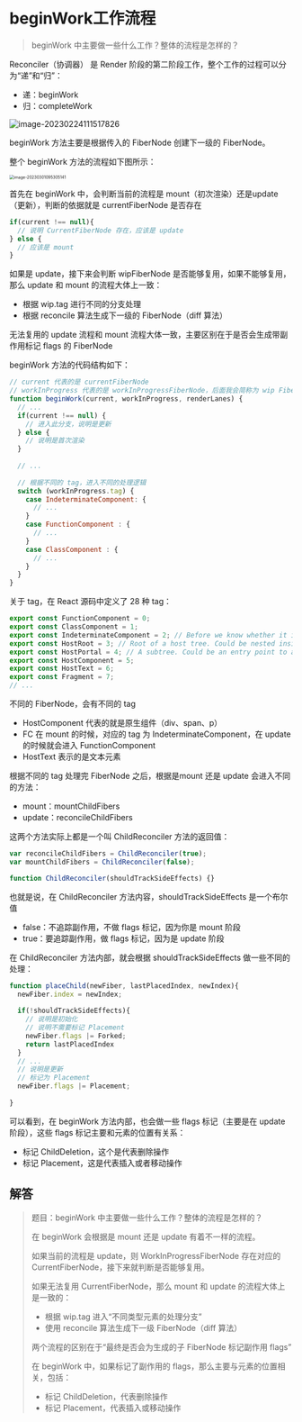 # beginWork工作流程

> beginWork 中主要做一些什么工作？整体的流程是怎样的？

Reconciler（协调器） 是 Render 阶段的第二阶段工作，整个工作的过程可以分为“递”和“归”：

- 递：beginWork
- 归：completeWork

![image-20230224111517826](https://xiejie-typora.oss-cn-chengdu.aliyuncs.com/2023-03-10-053722.png)

beginWork 方法主要是根据传入的 FiberNode 创建下一级的 FiberNode。

整个 beginWork 方法的流程如下图所示：

<img src="https://xiejie-typora.oss-cn-chengdu.aliyuncs.com/2023-03-01-015305.png" alt="image-20230301095305141" style="zoom:50%;" />

首先在 beginWork 中，会判断当前的流程是 mount（初次渲染）还是update（更新），判断的依据就是 currentFiberNode 是否存在

```js
if(current !== null){
  // 说明 CurrentFiberNode 存在，应该是 update
} else {
  // 应该是 mount
}
```

如果是 update，接下来会判断 wipFiberNode 是否能够复用，如果不能够复用，那么 update 和 mount 的流程大体上一致：

- 根据 wip.tag 进行不同的分支处理
- 根据 reconcile 算法生成下一级的 FiberNode（diff 算法）

无法复用的 update 流程和 mount 流程大体一致，主要区别在于是否会生成带副作用标记 flags 的 FiberNode

beginWork 方法的代码结构如下：

```js
// current 代表的是 currentFiberNode
// workInProgress 代表的是 workInProgressFiberNode，后面我会简称为 wip FiberNode
function beginWork(current, workInProgress, renderLanes) {
  // ...
  if(current !== null) {
    // 进入此分支，说明是更新
  } else {
    // 说明是首次渲染
  }
  
  // ...
  
  // 根据不同的 tag，进入不同的处理逻辑
  switch (workInProgress.tag) {
    case IndeterminateComponent: {
      // ...
    }
    case FunctionComponent : {
      // ...
    }
    case ClassComponent : {
      // ...
    }
  }
}
```

关于 tag，在 React 源码中定义了 28 种 tag：

```js
export const FunctionComponent = 0;
export const ClassComponent = 1;
export const IndeterminateComponent = 2; // Before we know whether it is function or class
export const HostRoot = 3; // Root of a host tree. Could be nested inside another node.
export const HostPortal = 4; // A subtree. Could be an entry point to a different renderer.
export const HostComponent = 5;
export const HostText = 6;
export const Fragment = 7;
// ...
```

不同的 FiberNode，会有不同的 tag

- HostComponent 代表的就是原生组件（div、span、p）
- FC 在 mount 的时候，对应的 tag 为 IndeterminateComponent，在 update 的时候就会进入 FunctionComponent
- HostText 表示的是文本元素

根据不同的 tag 处理完 FiberNode 之后，根据是mount 还是 update 会进入不同的方法：

- mount：mountChildFibers
- update：reconcileChildFibers

这两个方法实际上都是一个叫 ChildReconciler 方法的返回值：

```js
var reconcileChildFibers = ChildReconciler(true);
var mountChildFibers = ChildReconciler(false);

function ChildReconciler(shouldTrackSideEffects) {}
```

也就是说，在 ChildReconciler 方法内容，shouldTrackSideEffects 是一个布尔值

- false：不追踪副作用，不做 flags 标记，因为你是 mount 阶段
- true：要追踪副作用，做 flags 标记，因为是 update 阶段

在 ChildReconciler 方法内部，就会根据 shouldTrackSideEffects 做一些不同的处理：

```js
function placeChild(newFiber, lastPlacedIndex, newIndex){
  newFiber.index = newIndex;
  
  if(!shouldTrackSideEffects){
    // 说明是初始化
    // 说明不需要标记 Placement
    newFiber.flags |= Forked;
    return lastPlacedIndex
  }
  // ...
  // 说明是更新
  // 标记为 Placement
  newFiber.flags |= Placement;
  
}
```

可以看到，在 beginWork 方法内部，也会做一些 flags 标记（主要是在 update 阶段），这些 flags 标记主要和元素的位置有关系：

- 标记 ChildDeletion，这个是代表删除操作
- 标记 Placement，这是代表插入或者移动操作



## 解答

> 题目：beginWork 中主要做一些什么工作？整体的流程是怎样的？
>
> 在 beginWork 会根据是 mount 还是 update 有着不一样的流程。
>
> 如果当前的流程是 update，则 WorkInProgressFiberNode 存在对应的 CurrentFiberNode，接下来就判断是否能够复用。
>
> 如果无法复用 CurrentFiberNode，那么 mount 和 update 的流程大体上是一致的：
>
> - 根据 wip.tag 进入“不同类型元素的处理分支”
> - 使用 reconcile 算法生成下一级 FiberNode（diff 算法）
>
> 两个流程的区别在于“最终是否会为生成的子 FiberNode 标记副作用 flags”
>
> 在 beginWork 中，如果标记了副作用的 flags，那么主要与元素的位置相关，包括：
>
> - 标记 ChildDeletion，代表删除操作
> - 标记 Placement，代表插入或移动操作
